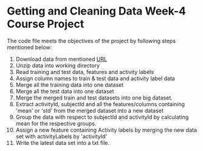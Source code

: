 # Getting and Cleaning Data Week-4 Course Project

The code file meets the objectives of the project by following steps mentioned below:

1. Download data from mentioned [URL](https://d396qusza40orc.cloudfront.net/getdata%2Fprojectfiles%2FUCI%20HAR%20Dataset.zip)
2. Unzip data into working directory
3. Read training and test data, features and activity labels
4. Assign column names to train & test data and activity label data 
5. Merge all the training data into one dataset
6. Merge all the test data into one dataset
7. Merge the merged train and test datasets into one big dataset.
8. Extract activityId, subjectId and all the features/columns containing 'mean' or 'std' from the merged dataset into a new dataset
9. Group the data with respect to subjectId and activityId by calculating mean for the respective groups.
10. Assign a new feature containing Activity labels by merging the new data set with activityLabels by 'activityId'
11. Write the latest data set into a txt file.
